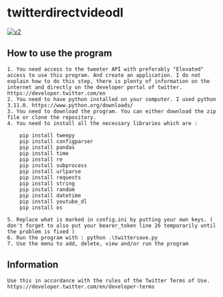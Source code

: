 # twitterdirectvideodl

[![v2](https://img.shields.io/endpoint?url=https%3A%2F%2Ftwbadges.glitch.me%2Fbadges%2Fv2)](https://developer.twitter.com/en/docs/twitter-api)

## How to use the program

    1. You need access to the tweeter API with preferably "Elevated" access to use this program. And create an application. I do not explain how to do this step, there is plenty of information on the internet and directly on the developer portal of twitter. https://developer.twitter.com/en
    2. You need to have python installed on your computer. I used python 3.11.0. https://www.python.org/downloads/
    3. You need to download the program. You can either download the zip file or clone the repository.
    4. You need to install all the necessary libraries which are :
```
    pip install tweepy
    pip install configparser
    pip install pandas
    pip install time
    pip install re
    pip install subprocess
    pip install urlparse
    pip install requests
    pip install string
    pip install random
    pip install datetime
    pip install youtube_dl
    pip install os
```
    5. Replace what is marked in config.ini by putting your own keys. ( don't forget to also put your bearer_token line 26 temporarily until the problem is fixed )
    6. Run the program with : python .\twittersave.py
    7. Use the menu to add, delete, view and/or run the program

## Information

    Use this in accordance with the rules of the Twitter Terms of Use. https://developer.twitter.com/en/developer-terms

    
